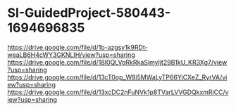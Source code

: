 # SI-GuidedProject-580443-1694696835
https://drive.google.com/file/d/1b-azgsy1k9RDt-weaLB6H4cWY3GKNLIH/view?usp=sharing
https://drive.google.com/file/d/18I0QLVqRkRkaSimyIjt29B1kU_KR3Xg7/view?usp=sharing
https://drive.google.com/file/d/13cT0op_W8i5MWaLyTP66YiCXeZ_RyrVA/view?usp=sharing
https://drive.google.com/file/d/13xcDC2nFuNVk1p8TVarLVVGDQkxmRiCC/view?usp=sharing
